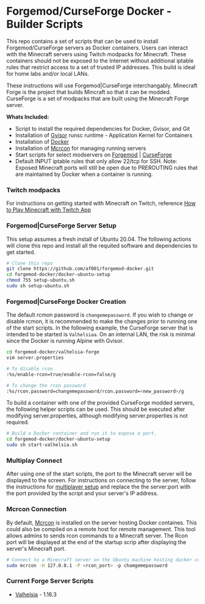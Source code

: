 # Forgemod/CurseForge Docker - Builder Scripts
This repo contains a set of scripts that can be used to install Forgemod/CurseForge servers as Docker containers. Users can interact with the Minecraft servers using Twitch modpacks for Minecraft. These containers should not be exposed to the Internet without additional iptable rules that restrict access to a set of trusted IP addresses. This build is ideal for home labs and/or local LANs. 

These instructions will use Forgemod|CurseForge interchangably. Minecraft Forge is the project that builds Mincraft so that it can be modded. CurseForge is a set of modpacks that are built using the Minecraft Forge server.  

**Whats Included:**
* Script to install the required dependencies for Docker, Gvisor, and Git
* Installation of [Gvisor](https://gvisor.dev/) runsc runtime - Application Kernel for Containers
* Installation of [Docker](https://www.docker.com/)
* Installation of [Mcrcon](https://github.com/tiiffi/mcrcon) for managing running servers
* Start scripts for select modservers on [Forgemod](https://files.minecraftforge.net/) | [CurseForge](https://www.curseforge.com/minecraft/modpacks)
* Default INPUT iptable rules that only allow 22/tcp for SSH. Note: Exposed Minecraft ports will still be open due to PREROUTING rules that are maintained by Docker when a container is running. 

### Twitch modpacks
For instructions on getting started with Minecraft on Twitch, reference [How to Play Minecraft with Twitch App](https://help.twitch.tv/s/article/How-to-Play-Minecraft-with-Twitch-App?language=en_US)

### Forgemod|CurseForge Server Setup
This setup assumes a fresh install of Ubuntu 20.04. The following actions will clone this repo and install all the requited software and dependencies to get started. 

```bash
# Clone this repo
git clone https://github.com/af001/forgemod-docker.git
cd forgemod-docker/docker-ubuntu-setup
chmod 755 setup-ubuntu.sh
sudo sh setup-ubuntu.sh
```

### Forgemod|CurseForge Docker Creation
The default rcmon password is ```changemepassword```. If you wish to change or disable rcmon, it is recommended to make the changes prior to running one of the start scripts. In the following example, the CurseForge server that is intended to be started is ```Valhelsiaa```. On an internal LAN, the risk is minimal since the Docker is running Alpine with Gvisor. 

```bash
cd forgemod-docker/valhelsia-forge
vim server.properties

# To disable rcon
:%s/enable-rcon=true/enable-rcon=false/g

# To change the rcon password
:%s/rcon.password=changemepassword/rcon.password=<new_password>/g
```

To build a container with one of the provided CurseForge modded servers, the following helper scripts can be used. This should be executed after modifying server.properties, although modifying server.properties is not required. 

```bash
# Build a Docker container and run it to expose a port.
cd forgemod-docker/docker-ubuntu-setup
sudo sh start-valhelsia.sh
```

### Multiplay Connect
After using one of the start scripts, the port to the Minecraft server will be displayed to the screen. For instructions on connecting to the server, follow the instructions for [multiplayer setup](https://apexminecrafthosting.com/how-to-connect-to-a-multiplayer-minecraft-server/) and replace the the server:port with the port provided by the script and your server's IP address.

### Mcrcon Connection
By default, [Mcrcon](https://www.mankier.com/1/mcrcon) is installed on the server hosting Docker containes. This could also be compiled on a remote host for remote management. This tool allows admins to sends rcon commands to a Minecraft server. The Rcon port will be displayed at the end of the startup scrip after displaying the server's Minecraft port.

```bash
# Connect to a Minecraft server on the Ubuntu machine hosting docker containers. This should be modified if connecting from a remote machine on the same LAN. 
sudo mcrcon -H 127.0.0.1 -P <rcon_port> -p chamgemepassword
```

### Current Forge Server Scripts
* [Valhelsia](https://www.curseforge.com/minecraft/modpacks/valhelsia-3/files) - 1.16.3 
